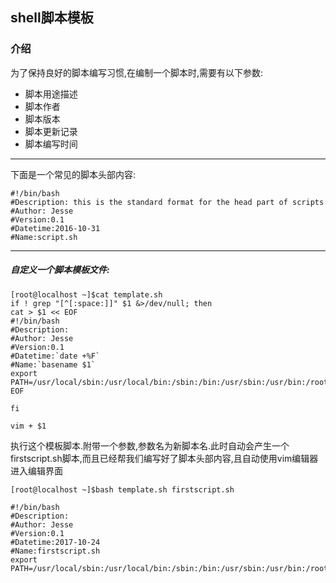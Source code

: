 
<extoc></extoc>

## shell脚本模板

### 介绍

为了保持良好的脚本编写习惯,在编制一个脚本时,需要有以下参数:

- 脚本用途描述  
- 脚本作者  
- 脚本版本
- 脚本更新记录  
- 脚本编写时间
---

下面是一个常见的脚本头部内容:

```
#!/bin/bash
#Description: this is the standard format for the head part of scripts
#Author: Jesse
#Version:0.1
#Datetime:2016-10-31
#Name:script.sh
```
---

##### 自定义一个脚本模板文件:

```
[root@localhost ~]$cat template.sh 
if ! grep "[^[:space:]]" $1 &>/dev/null; then
cat > $1 << EOF
#!/bin/bash
#Description:
#Author: Jesse
#Version:0.1
#Datetime:`date +%F`
#Name:`basename $1`
export PATH=/usr/local/sbin:/usr/local/bin:/sbin:/bin:/usr/sbin:/usr/bin:/root/bin
EOF

fi

vim + $1

```

执行这个模板脚本.附带一个参数,参数名为新脚本名.此时自动会产生一个firstscript.sh脚本,而且已经帮我们编写好了脚本头部内容,且自动使用vim编辑器进入编辑界面

```
[root@localhost ~]$bash template.sh firstscript.sh

#!/bin/bash
#Description:
#Author: Jesse
#Version:0.1
#Datetime:2017-10-24
#Name:firstscript.sh
export PATH=/usr/local/sbin:/usr/local/bin:/sbin:/bin:/usr/sbin:/usr/bin:/root/bin
```

